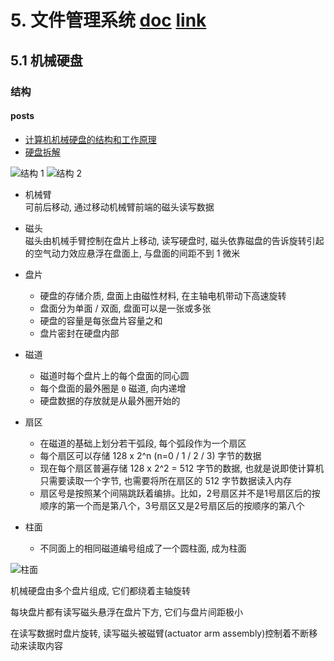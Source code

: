 # 5. 文件管理系统 [doc](https://github.com/SublimeCT/note/tree/master/Linux/docs/5.md) [link](http://www.cnblogs.com/f-ck-need-u/p/7048971.html)

## 5.1 机械硬盘
### 结构
#### posts
- [计算机机械硬盘的结构和工作原理](https://blog.csdn.net/xingjiarong/article/details/46312571)  
- [硬盘拆解](http://www.intohard.com/article-387-1.html)  

![结构 1](http://ww4.sinaimg.cn/mw1024/e5675f11jw1esonqhcw53j20ei084t9q.jpg)
![结构 2](https://img-blog.csdn.net/20170804101220827?watermark/2/text/aHR0cDovL2Jsb2cuY3Nkbi5uZXQvdTAxMjc1ODA4OA==/font/5a6L5L2T/fontsize/400/fill/I0JBQkFCMA==/dissolve/70/gravity/SouthEast)

- 机械臂  
可前后移动, 通过移动机械臂前端的磁头读写数据  

- 磁头  
磁头由机械手臂控制在盘片上移动, 读写硬盘时, 磁头依靠磁盘的告诉旋转引起的空气动力效应悬浮在盘面上, 与盘面的间距不到 1 微米

- 盘片
    - 硬盘的存储介质, 盘面上由磁性材料, 在主轴电机带动下高速旋转
    - 盘面分为单面 / 双面, 盘面可以是一张或多张
    - 硬盘的容量是每张盘片容量之和
    - 盘片密封在硬盘内部

- 磁道
    - 磁道时每个盘片上的每个盘面的同心圆
    - 每个盘面的最外圈是 `0` 磁道, 向内递增
    - 硬盘数据的存放就是从最外圈开始的

- 扇区
    - 在磁道的基础上划分若干弧段, 每个弧段作为一个扇区
    - 每个扇区可以存储 128 x 2^n (n=0 / 1 / 2 / 3) 字节的数据
    - 现在每个扇区普遍存储 128 x 2^2 = 512 字节的数据, 也就是说即使计算机只需要读取一个字节, 也需要将所在扇区的 512 字节数据读入内存
    - 扇区号是按照某个间隔跳跃着编排。比如，2号扇区并不是1号扇区后的按顺序的第一个而是第八个，3号扇区又是2号扇区后的按顺序的第八个

- 柱面
    - 不同面上的相同磁道编号组成了一个圆柱面, 成为柱面

![柱面](https://images2015.cnblogs.com/blog/733013/201706/733013-20170619141937726-1280834834.png)


机械硬盘由多个盘片组成, 它们都绕着主轴旋转

每块盘片都有读写磁头悬浮在盘片下方, 它们与盘片间距极小

在读写数据时盘片旋转, 读写磁头被磁臂(actuator arm assembly)控制着不断移动来读取内容



